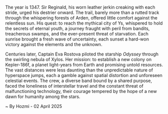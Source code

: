 
The year is 1347.  Sir Reginald, his worn leather jerkin creaking with each stride, urged his destrier onward.  The trail, barely more than a rutted track through the whispering forests of Arden, offered little comfort against the relentless sun.  His quest: to reach the mythical city of Ys, whispered to hold the secrets of eternal youth, a journey fraught with peril from bandits, treacherous swamps, and the ever-present threat of starvation.  Each sunrise brought a fresh wave of uncertainty, each sunset a hard-won victory against the elements and the unknown.

Centuries later, Captain Eva Rostova piloted the starship *Odyssey* through the swirling nebula of Xylos.  Her mission: to establish a new colony on Kepler-186f, a planet light-years from Earth and promising untold resources.  The vast distances were less daunting than the unpredictable nature of hyperspace jumps, each a gamble against spatial distortion and unforeseen celestial events.  The crew, a diverse band bound by a shared purpose, faced the loneliness of interstellar travel and the constant threat of malfunctioning technology, their courage tempered by the hope of a new dawn for humanity among the stars.

~ By Hozmi - 02 April 2025
